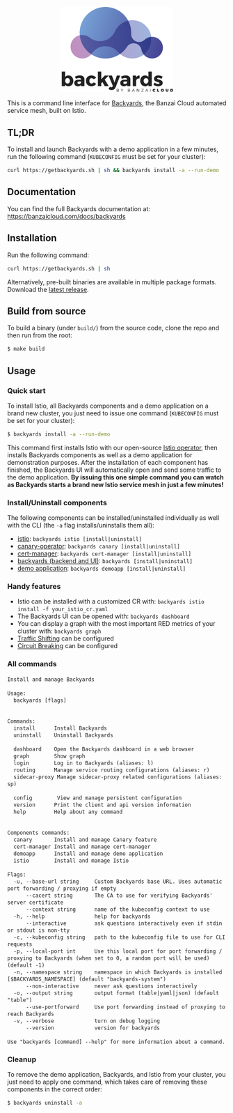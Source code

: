 <p align="center"><img src="docs/img/backyards-logo.svg" width="260"></p>

This is a command line interface for [Backyards](https://banzaicloud.com/blog/backyards-release-1-0/), the Banzai Cloud automated service mesh, built on Istio.

## TL;DR

To install and launch Backyards with a demo application in a few minutes, run the following command (`KUBECONFIG` must be set for your cluster):

```bash
curl https://getbackyards.sh | sh && backyards install -a --run-demo
```

## Documentation

You can find the full Backyards documentation at: https://banzaicloud.com/docs/backyards

## Installation

Run the following command:

```bash
curl https://getbackyards.sh | sh
```

Alternatively, pre-built binaries are available in multiple package formats. Download the [latest release](https://github.com/banzaicloud/backyards-cli/releases).

## Build from source

To build a binary (under `build/`) from the source code, clone the repo and then run from the root:

```bash
$ make build
```

## Usage

### Quick start

To install Istio, all Backyards components and a demo application on a brand new cluster, you just need to issue one command (`KUBECONFIG` must be set for your cluster):

```bash
$ backyards install -a --run-demo
```

This command first installs Istio with our open-source [Istio operator](https://github.com/banzaicloud/istio-operator), then installs Backyards components as well as a demo application for demonstration purposes. After the installation of each component has finished, the Backyards UI will automatically open and send some traffic to the demo application. **By issuing this one simple command you can watch as Backyards starts a brand new Istio service mesh in just a few minutes!**

### Install/Uninstall components

The following components can be installed/uninstalled individually as well with the CLI (the `-a` flag installs/uninstalls them all):

- [istio](cmd/docs/backyards_istio.md): `backyards istio [install|uninstall]`
- [canary-operator](cmd/docs/backyards_canary.md): `backyards canary [install|uninstall]`
- [cert-manager](cmd/docs/backyards_cert-manager.md): `backyards cert-manager [install|uninstall]`
- [backyards (backend and UI)](cmd/docs/backyards.md): `backyards [install|uninstall]`
- [demo application](cmd/docs/backyards_demoapp.md): `backyards demoapp [install|uninstall]`

### Handy features

- Istio can be installed with a customized CR with: `backyards istio install -f your_istio_cr.yaml`
- The Backyards UI can be opened with: `backyards dashboard`
- You can display a graph with the most important RED metrics of your cluster with: `backyards graph`
- [Traffic Shifting](docs/traffic_shifting.md) can be configured
- [Circuit Breaking](docs/circuit_breaking.md) can be configured

### All commands

```text
Install and manage Backyards

Usage:
  backyards [flags]


Commands:
  install      Install Backyards
  uninstall    Uninstall Backyards

  dashboard    Open the Backyards dashboard in a web browser
  graph        Show graph
  login        Log in to Backyards (aliases: l)
  routing      Manage service routing configurations (aliases: r)
  sidecar-proxy Manage sidecar-proxy related configurations (aliases: sp)

  config        View and manage persistent configuration
  version      Print the client and api version information
  help         Help about any command


Components commands:
  canary       Install and manage Canary feature
  cert-manager Install and manage cert-manager
  demoapp      Install and manage demo application
  istio        Install and manage Istio

Flags:
  -u, --base-url string     Custom Backyards base URL. Uses automatic port forwarding / proxying if empty
      --cacert string       The CA to use for verifying Backyards' server certificate
      --context string      name of the kubeconfig context to use
  -h, --help                help for backyards
      --interactive         ask questions interactively even if stdin or stdout is non-tty
  -c, --kubeconfig string   path to the kubeconfig file to use for CLI requests
  -p, --local-port int      Use this local port for port forwarding / proxying to Backyards (when set to 0, a random port will be used) (default -1)
  -n, --namespace string    namespace in which Backyards is installed [$BACKYARDS_NAMESPACE] (default "backyards-system")
      --non-interactive     never ask questions interactively
  -o, --output string       output format (table|yaml|json) (default "table")
      --use-portforward     Use port forwarding instead of proxying to reach Backyards
  -v, --verbose             turn on debug logging
      --version             version for backyards

Use "backyards [command] --help" for more information about a command.
```

### Cleanup

To remove the demo application, Backyards, and Istio from your cluster, you just need to apply one command, which takes care of removing these components in the correct order:

```bash
$ backyards uninstall -a
```
